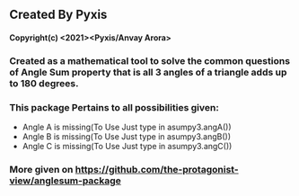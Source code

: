 ## Created By Pyxis
#### Copyright(c) <2021><Pyxis/Anvay Arora>

### Created as a mathematical tool to solve the common questions of Angle Sum property that is all 3 angles of a triangle adds up to 180 degrees.

### This package Pertains to all possibilities given:
- Angle A is missing(To Use Just type in asumpy3.angA())
- Angle B is missing(To Use Just type in asumpy3.angB())
- Angle C is missing(To Use Just type in asumpy3.angC())

### More given on https://github.com/the-protagonist-view/anglesum-package
